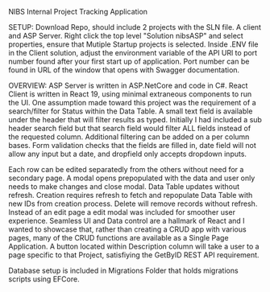 NIBS Internal Project Tracking Application

SETUP:
Download Repo, should include 2 projects with the SLN file. A client and ASP Server. 
Right click the top level "Solution nibsASP" and select properties, ensure that Mutiple Startup projects is selected.
Inside .ENV file in the Client solution, adjust the environment variable of the API URl to port number found after your first start up of application. Port number can be found in URL of the window that opens with Swagger documentation.

OVERVIEW:
ASP Server is written in ASP.NetCore and code in C#.
React Client is written in React 19, using minimal extraneous components to run the UI.
One assumption made toward this project was the requirement of a search/filter for Status within the Data Table.
A small text field is available under the header that will filter results as typed. Initially I had included a sub header search field but that search field would filter ALL fields instead of the requested column. Additional filtering can be added on a per column bases. 
Form validation checks that the fields are filled in, date field will not allow any input but a date, and dropfield only accepts dropdown inputs.

Each row can be edited separatedly from the others without need for a secondary page. A modal opens prepopulated with the data and user only needs to make changes and close modal. Data Table updates without refresh.
Creation requires refresh to fetch and repopulate Data Table with new IDs from creation process. Delete will remove records without refresh. Instead of an edit page a edit modal was included for smoother user experience.
Seamless UI and Data control are a hallmark of React and I wanted to showcase that, rather than creating a CRUD app with various pages, many of the CRUD functions are available as a Single Page Application.
A button located within Description column will take a user to a page specific to that Project, satisfiying the GetByID REST API requirement.

Database setup is included in Migrations Folder that holds migrations scripts using EFCore.
